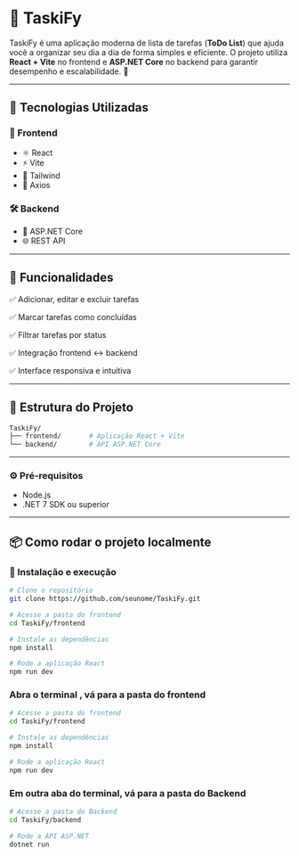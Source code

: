# 📝 TaskiFy

TaskiFy é uma aplicação moderna de lista de tarefas (**ToDo List**) que ajuda você a organizar seu dia a dia de forma simples e eficiente. O projeto utiliza **React + Vite** no frontend e **ASP.NET Core** no backend para garantir desempenho e escalabilidade. 🚀

---

## 🧪 Tecnologias Utilizadas

### 🔮 Frontend

- ⚛️ React
- ⚡ Vite
- 💅 Tailwind
- 🔁 Axios

### 🛠️ Backend

- 🧱 ASP.NET Core
- 🌐 REST API

---

## 🎯 Funcionalidades
✅ Adicionar, editar e excluir tarefas

✅ Marcar tarefas como concluídas

✅ Filtrar tarefas por status

✅ Integração frontend ↔️ backend

✅ Interface responsiva e intuitiva

---
## 📂 Estrutura do Projeto
```bash
TaskiFy/
├── frontend/       # Aplicação React + Vite
└── backend/        # API ASP.NET Core
```

---

### ⚙️ Pré-requisitos

- Node.js
- .NET 7 SDK ou superior
  
---

## 📦 Como rodar o projeto localmente

### 🚀 Instalação e execução
```bash
# Clone o repositório
git clone https://github.com/seunome/TaskiFy.git

# Acesse a pasta do frontend
cd TaskiFy/frontend

# Instale as dependências
npm install

# Rode a aplicação React
npm run dev
```

### Abra o terminal , vá para a pasta do frontend
```bash
# Acesse a pasta do frontend
cd TaskiFy/frontend

# Instale as dependências
npm install

# Rode a aplicação React
npm run dev
```

### Em outra aba do terminal, vá para a pasta do Backend
```bash
# Acesse a pasta do Backend
cd TaskiFy/backend

# Rode a API ASP.NET
dotnet run
```



